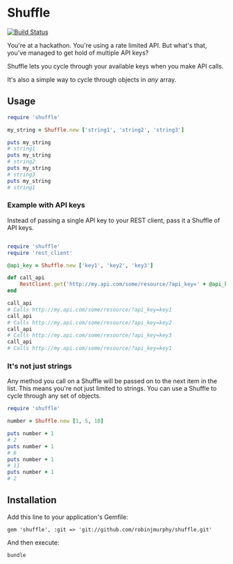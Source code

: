 # Shuffle

[![Build Status](https://travis-ci.org/robinjmurphy/shuffle.png?branch=master)](https://travis-ci.org/robinjmurphy/shuffle)

You're at a hackathon. You're using a rate limited API. But what's that, you've managed to get hold of multiple API keys?

Shuffle lets you cycle through your available keys when you make API calls.

It's also a simple way to cycle through objects in _any_ array.

## Usage

```ruby
require 'shuffle'

my_string = Shuffle.new ['string1', 'string2', 'string3']

puts my_string
# string1
puts my_string
# string2
puts my_string
# string3
puts my_string
# string1
```

### Example with API keys

Instead of passing a single API key to your REST client, pass it a Shuffle of API keys.

```ruby

require 'shuffle'
require 'rest_client'

@api_key = Shuffle.new ['key1', 'key2', 'key3']

def call_api
    RestClient.get('http://my.api.com/some/resource/?api_key=' + @api_key)
end

call_api
# Calls http://my.api.com/some/resource/?api_key=key1
call_api
# Calls http://my.api.com/some/resource/?api_key=key2
call_api
# Calls http://my.api.com/some/resource/?api_key=key3
call_api
# Calls http://my.api.com/some/resource/?api_key=key1
```

### It's not just strings

Any method you call on a Shuffle will be passed on to the next item in the list. This means you're not just limited to strings. You can use a Shuffle to cycle through any set of objects.

```ruby
require 'shuffle'

number = Shuffle.new [1, 5, 10]

puts number + 1
# 2
puts number + 1
# 6
puts number + 1
# 11
puts number + 1
# 2
```

## Installation

Add this line to your application's Gemfile:

```
gem 'shuffle', :git => 'git://github.com/robinjmurphy/shuffle.git'
```

And then execute:

```
bundle
```
